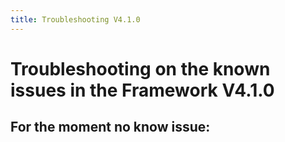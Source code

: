 ```yaml
---
title: Troubleshooting V4.1.0
---
```


# Troubleshooting on the known issues in the Framework V4.1.0

## For the moment no know issue:

    
